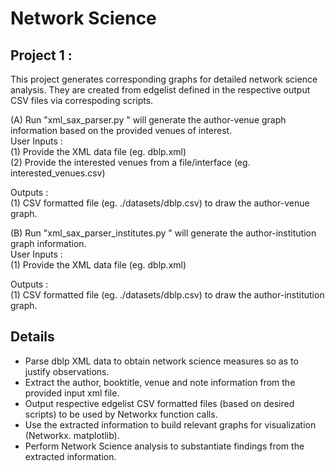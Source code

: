 # Network Science
## Project 1 :
This project generates corresponding graphs for detailed network science analysis.  They are created from edgelist defined in the respective output CSV files via correspoding scripts. 

(A) Run "xml_sax_parser.py <xml filename>" will generate the author-venue graph information based on the provided venues of interest.<br>
User Inputs : <br>
(1) Provide the XML data file (eg. dblp.xml)<br>
(2) Provide the interested venues from a file/interface (eg. interested_venues.csv)<br>

Outputs : <br>
(1) CSV formatted file (eg. ./datasets/dblp.csv) to draw the author-venue graph.<br>

(B) Run "xml_sax_parser_institutes.py <xml filename>" will generate the author-institution graph information.<br>
User Inputs : <br>
(1) Provide the XML data file (eg. dblp.xml)<br>

Outputs : <br>
(1) CSV formatted file (eg. ./datasets/dblp.csv) to draw the author-institution graph.<br>

## Details
- Parse dblp XML data to obtain network science measures so as to justify observations.
- Extract the author, booktitle, venue and note information from the provided input xml file.
- Output respective edgelist CSV formatted files (based on desired scripts) to be used by Networkx function calls.
- Use the extracted information to build relevant graphs for visualization (Networkx. matplotlib).
- Perform Network Science analysis to substantiate findings from the extracted information. 
